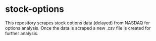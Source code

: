 # stock-options
This repository scrapes stock options data (delayed) from NASDAQ for options analysis. 
Once the data is scraped a new .csv file is created for further analysis.
